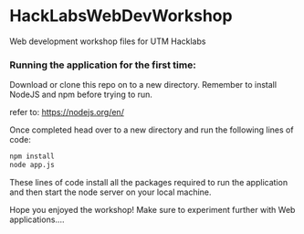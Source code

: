 # HackLabsWebDevWorkshop
Web development workshop files for UTM Hacklabs

### Running the application for the first time:
Download or clone this repo on to a new directory.
Remember to install NodeJS and npm before trying to run.

refer to: https://nodejs.org/en/

Once completed head over to a new directory and run the following lines of code:

```bash
npm install
node app.js
```

These lines of code install all the packages required to run the application and then start the node server on your local machine.

Hope you enjoyed the workshop! Make sure to experiment further with Web applications....
